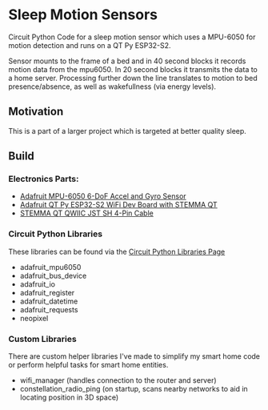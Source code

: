 # Sleep Motion Sensors
Circuit Python Code for a sleep motion sensor which uses a MPU-6050 for motion detection and runs on a QT Py ESP32-S2. 

Sensor mounts to the frame of a bed and in 40 second blocks it records motion data from the mpu6050. In 20 second blocks it transmits the data to a home server. Processing further down the line translates to motion to bed presence/absence, as well as wakefullness (via energy levels). 

## Motivation

This is a part of a larger project which is targeted at better quality sleep. 

## Build


### Electronics Parts:
- [Adafruit MPU-6050 6-DoF Accel and Gyro Sensor](https://www.adafruit.com/product/3886)
- [Adafruit QT Py ESP32-S2 WiFi Dev Board with STEMMA QT](https://www.adafruit.com/product/5325)
- [STEMMA QT QWIIC JST SH 4-Pin Cable](https://www.adafruit.com/product/4210)

### Circuit Python Libraries
These libraries can be found via the [Circuit Python Libraries Page](https://circuitpython.org/libraries)

- adafruit_mpu6050
- adafruit_bus_device
- adafruit_io
- adafruit_register
- adafruit_datetime
- adafruit_requests
- neopixel

### Custom Libraries
There are custom helper libraries I've made to simplify my smart home code or perform helpful tasks for smart home entities.

- wifi_manager (handles connection to the router and server)
- constellation_radio_ping (on startup, scans nearby networks to aid in locating position in 3D space)

